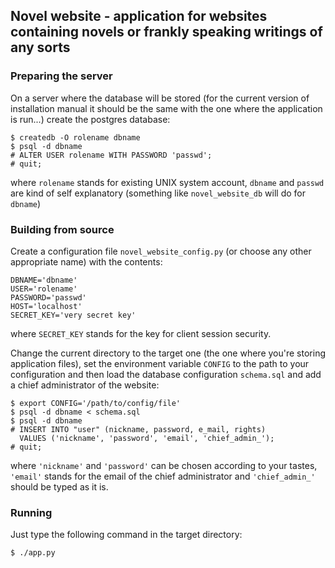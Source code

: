 ## Novel website - application for websites containing novels or frankly speaking writings of any sorts

### Preparing the server
On a server where the database will be stored (for the current version of installation manual it should be the same with the one where the application is run...) create the postgres database:
```
$ createdb -O rolename dbname
$ psql -d dbname
# ALTER USER rolename WITH PASSWORD 'passwd';
# quit;
```
where `rolename` stands for existing UNIX system account, `dbname` and `passwd` are kind of self explanatory (something like `novel_website_db` will do for `dbname`)

### Building from source
Create a configuration file `novel_website_config.py` (or choose any other appropriate name) with the contents:
```
DBNAME='dbname'
USER='rolename'
PASSWORD='passwd'
HOST='localhost'
SECRET_KEY='very secret key'
```
where `SECRET_KEY` stands for the key for client session security.

Change the current directory to the target one (the one where you're storing application files), set the environment variable `CONFIG` to the path to your configuration and then load the database configuration `schema.sql` and add a chief administrator of the website:
```
$ export CONFIG='/path/to/config/file'
$ psql -d dbname < schema.sql
$ psql -d dbname
# INSERT INTO "user" (nickname, password, e_mail, rights)
  VALUES ('nickname', 'password', 'email', 'chief_admin_');
# quit;
```
where `'nickname'` and `'password'` can be chosen according to your tastes, `'email'` stands for the email of the chief administrator
and `'chief_admin_'` should be typed as it is.

### Running
Just type the following command in the target directory:
```
$ ./app.py
```
